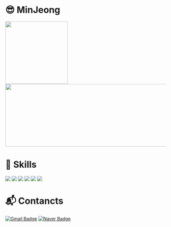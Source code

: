 # 😎 MinJeong
  <img src="https://github-readme-stats.vercel.app/api/top-langs/?username=dev-minjeong&layout=compact" style="height: 196px;"/><img src="https://github-readme-stats.vercel.app/api?username=dev-minjeong&show_icons=true&theme=dracula" style="width:530px; height: 196px;"/>
# 🌱 Skills
<img src="https://img.shields.io/badge/React-61DAFB?style=flat&logo=React&logoColor=white" /> <img src="https://img.shields.io/badge/JavaScript-F7DF1E?style=flat&logo=JavaScript&logoColor=white" />
<img src="https://img.shields.io/badge/HTML5-E34F26?style=flat&logo=HTML5&logoColor=white" />
<img src="https://img.shields.io/badge/CSS3-1572B6?style=flat&logo=CSS3&logoColor=white" />
<img src="https://img.shields.io/badge/Node.js-339933?style=flat&logo=Node.js&logoColor=white" />
<img src="https://img.shields.io/badge/Amazon AWS-232F3E?style=flat&logo=Amazon AWS&logoColor=white" />
# 📬 Contancts
[![Gmail Badge](https://img.shields.io/badge/Gmail-d14836?style=flat-square&logo=Gmail&logoColor=white&link=mailto:kmjj1026@gmail.com)](mailto:kmjj1026@gmail.com)
[![Naver Badge](https://img.shields.io/badge/Naver-03C75A?style=flat-square&logo=Naver&logoColor=white&link=mailto:nun1026@naver.com)](mailto:nun1026@naver.com)
